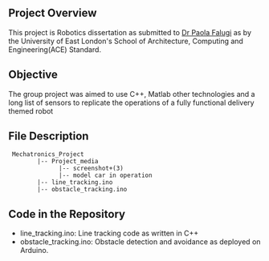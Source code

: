 ## Project Overview

This project is Robotics dissertation as submitted to [Dr Paola Falugi](https://www.linkedin.com/in/paola-falugi-699a531/) as by the University of East London's School of Architecture, Computing and Engineering(ACE) Standard.

## Objective 

The group project was aimed to use C++, Matlab other technologies and a long list of sensors to replicate the operations of a fully functional delivery themed robot 


## File Description

     Mechatronics_Project
            |-- Project_media
                  |-- screenshot+(3)
                  |-- model car in operation
            |-- line_tracking.ino
            |-- obstacle_tracking.ino
           
## Code in the Repository

- line_tracking.ino: Line tracking code as written in C++
- obstacle_tracking.ino: Obstacle detection and avoidance as deployed on Arduino.

  
